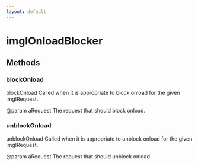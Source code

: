 ```yaml
---
layout: default
---
```


# imgIOnloadBlocker #

## Methods ##

### blockOnload ###

blockOnload
Called when it is appropriate to block onload for the given imgIRequest.

@param aRequest
       The request that should block onload.


### unblockOnload ###

unblockOnload
Called when it is appropriate to unblock onload for the given
imgIRequest.

@param aRequest
       The request that should unblock onload.

